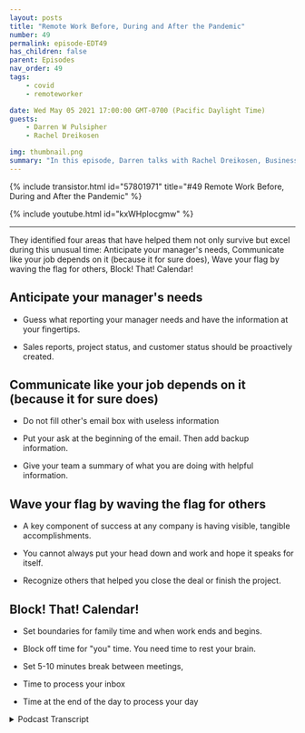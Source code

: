 ```yaml
---
layout: posts
title: "Remote Work Before, During and After the Pandemic"
number: 49
permalink: episode-EDT49
has_children: false
parent: Episodes
nav_order: 49
tags:
    - covid
    - remoteworker

date: Wed May 05 2021 17:00:00 GMT-0700 (Pacific Daylight Time)
guests:
    - Darren W Pulsipher
    - Rachel Dreikosen

img: thumbnail.png
summary: "In this episode, Darren talks with Rachel Dreikosen, Business Development Manager in Public Sector at Intel, about how COVID-19 has effective her work-life balance and why she started a blog to help other female technical sales professionals."
---
```


{% include transistor.html id="57801971" title="#49 Remote Work Before, During and After the Pandemic" %}

{% include youtube.html id="kxWHplocgmw" %}

---

<p>They identified four areas that have helped them not only survive but excel during this unusual time: Anticipate your manager's needs, Communicate like your job depends on it (because it for sure does), Wave your flag by waving the flag for others, Block! That! Calendar!</p>
<p></p><h2> Anticipate your manager's needs</h2>
<p>
</p>
<p><ul><li> Guess what reporting your manager needs and have the information at your fingertips.</li></ul>
<ul><li> Sales reports, project status, and customer status should be proactively created.</li></ul>
</p>
<p></p><h2> Communicate like your job depends on it (because it for sure does)</h2>
<p>
</p>
<p><ul><li> Do not fill other's email box with useless information</li></ul>
<ul><li> Put your ask at the beginning of the email. Then add backup information.</li></ul>
<ul><li> Give your team a summary of what you are doing with helpful information.</li></ul>
</p>
<p></p><h2> Wave your flag by waving the flag for others</h2>
<p>
</p>
<p><ul><li> A key component of success at any company is having visible, tangible accomplishments.</li></ul>
<ul><li> You cannot always put your head down and work and hope it speaks for itself.</li></ul>
<ul><li> Recognize others that helped you close the deal or finish the project.</li></ul>
</p>
<p></p><h2> Block! That! Calendar!</h2>
<p>
</p>
<p><ul><li> Set boundaries for family time and when work ends and begins.</li></ul>
<ul><li> Block off time for "you" time. You need time to rest your brain.</li></ul>
<ul><li> Set 5-10 minutes break between meetings,</li></ul>
<ul><li> Time to process your inbox</li></ul>
<ul><li> Time at the end of the day to process your day</li></ul>
</p>
<p></p>
<p>

<details>
<summary> Podcast Transcript </summary>

<p></p>

</details>
